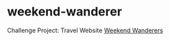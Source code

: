# weekend-wanderer
Challenge Project: Travel Website 
[Weekend Wanderers](http://nikolspencer.github.io/weekend-wanderer)
